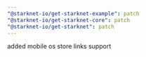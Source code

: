 ```yaml
---
"@starknet-io/get-starknet-example": patch
"@starknet-io/get-starknet-core": patch
"@starknet-io/get-starknet": patch
---
```


added mobile os store links support
